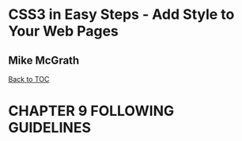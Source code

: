 # **CSS3 in Easy Steps - Add Style to Your Web Pages**
## Mike McGrath

[Back to TOC](./THE%20BOOK%20ON%20CSS3.md)

# CHAPTER 9 FOLLOWING GUIDELINES
 